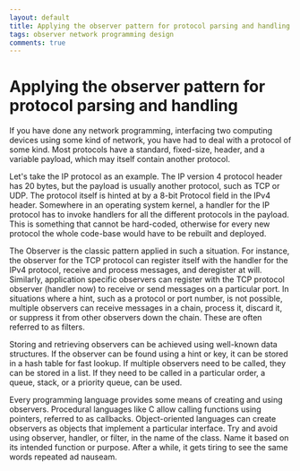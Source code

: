 ```yaml
---
layout: default
title: Applying the observer pattern for protocol parsing and handling
tags: observer network programming design
comments: true
---
```

# Applying the observer pattern for protocol parsing and handling

If you have done any network programming, interfacing two computing devices using some kind of network, you have had to deal with a protocol of some kind. Most protocols have a standard, fixed-size, header, and a variable payload, which may itself contain another protocol.

Let's take the IP protocol as an example. The IP version 4 protocol header has 20 bytes, but the payload is usually another protocol, such as TCP or UDP. The protocol itself is hinted at by a 8-bit Protocol field in the IPv4 header. Somewhere in an operating system kernel, a handler for the IP protocol has to invoke handlers for all the different protocols in the payload. This is something that cannot be hard-coded, otherwise for every new protocol the whole code-base would have to be rebuilt and deployed.

The Observer is the classic pattern applied in such a situation. For instance, the observer for the TCP protocol can register itself with the handler for the IPv4 protocol, receive and process messages, and deregister at will. Similarly, application specific observers can register with the TCP protocol observer (handler now) to receive or send messages on a particular port. In situations where a hint, such as a protocol or port number, is not possible, multiple observers can receive messages in a chain, process it, discard it, or suppress it from other observers down the chain. These are often referred to as filters.

Storing and retrieving observers can be achieved using well-known data structures. If the observer can be found using a hint or key, it can be stored in a hash table for fast lookup. If multiple observers need to be called, they can be stored in a list. If they need to be called in a particular order, a queue, stack, or a priority queue, can be used.

Every programming language provides some means of creating and using observers. Procedural languages like C allow calling functions using pointers, referred to as callbacks. Object-oriented languages can create observers as objects that implement a particular interface. Try and avoid using observer, handler, or filter, in the name of the class. Name it based on its intended function or purpose. After a while, it gets tiring to see the same words repeated ad nauseam.
